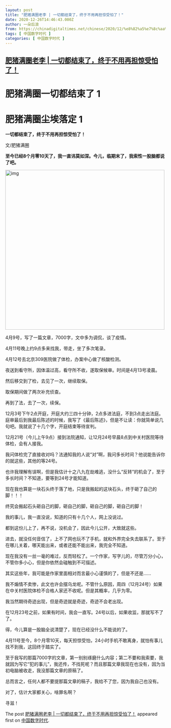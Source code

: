 ```yaml
---
layout: post
title: "肥猪满圈老李 | 一切都结束了，终于不用再担惊受怕了！​"
date: 2020-12-26T14:46:43.000Z
author: 一朵后浪
from: https://chinadigitaltimes.net/chinese/2020/12/%e8%82%a5%e7%8c%aa%e6%bb%a1%e5%9c%88%e8%80%81%e6%9d%8e-%e4%b8%80%e5%88%87%e9%83%bd%e7%bb%93%e6%9d%9f%e4%ba%86%ef%bc%8c%e7%bb%88%e4%ba%8e%e4%b8%8d%e7%94%a8%e5%86%8d%e6%8b%85%e6%83%8a%e5%8f%97/
tags: [ 中国数字时代 ]
categories: [ 中国数字时代 ]
---
```

<!--1608994003000-->
[肥猪满圈老李 | 一切都结束了，终于不用再担惊受怕了！​](https://chinadigitaltimes.net/chinese/2020/12/%e8%82%a5%e7%8c%aa%e6%bb%a1%e5%9c%88%e8%80%81%e6%9d%8e-%e4%b8%80%e5%88%87%e9%83%bd%e7%bb%93%e6%9d%9f%e4%ba%86%ef%bc%8c%e7%bb%88%e4%ba%8e%e4%b8%8d%e7%94%a8%e5%86%8d%e6%8b%85%e6%83%8a%e5%8f%97/)
------

<div>
<h1>肥猪满圈一切都结束了 1</h1><h1>肥猪满圈尘埃落定 1</h1><p><strong>一切都结束了，终于不用再担惊受怕了！</strong></p><p>文/肥猪满圈</p><p><strong>至今已经8个月零10天了，我一直讳莫如深。今儿，临期末了，我索性一股脑都说了吧。</strong></p><p><img class="aligncenter" src="https://chinadigitaltimes.net/chinese/files/2020/12/post-660786-5fe74bda585c4." alt="img" width="500"></p><p>4月9号，写了一篇文章，7000字，文中多为调侃，谈了疫情。</p><p>4月11号晚上约9点多来找我，带走，坐了多次笔录。</p><p>4月12号去北京309医院做了体检，办案中心做了核酸检测。</p><p>夜送到看守所，因体温过高，看守所不收，遂取保候审。时间是4月13号凌晨。</p><p>然后移交到了检，去见了一次，继续取保。</p><p>取保期间做了两次补充侦查。</p><p>再到了法，去了一次，续保。</p><p>12月3号下午2点开庭，开庭大约三四十分钟，2点多进法庭，不到3点走出法庭。庭审最后到我最后陈述的时候，我写了《最后陈述》，但是不让读：你就简单说几句吧。我就说了十几个字，开庭结束等待宣判。</p><p>12月21号（今儿上午9点）接到法院通知，让12月24号早晨8点到中关村医院等待体检，会有人接我。</p><p>我问体检完了直接收对吗？法通知我的人说“对”啊，我问多长时间？他说能告诉你的就这些，其他的等24号。</p><p>也许我理解有误啊，但是我估计十之八九在劫难逃，没什么“反转”的机会了，至于多长时间？不知道，要等到24号才能知道。</p><p>现在我也算是一块石头终于落了地，只是我搬起的这块石头，终于砸了自己的脚！！！</p><p>终究会搬起石头砸自己的脚，砸自己的脚，砸自己的脚，砸自己的脚！</p><p>我的事儿，我一直没说，知道的只有十几个人，网上没说过。</p><p>都到这份儿上了，再不说，没机会了，因此今儿公开，大致就这些。</p><p>进去，就没任何音信了，上不了网也玩不了手机，就和外界完全失去联系了。至于在哪儿关着，哪天能出来，或者还能不能出来，我完全不知道。</p><p>现在我没有一丝一毫的难过，反而轻松了。一个作家，写字儿的，尽管万分小心，不管你多小心，但是你依然会碰触到不可描述。</p><p>其实这些年，我可能是作家里面相对而言最小心谨慎的了，但是不还是……</p><p>我不煽情不卖惨，此文也许会摆乌龙呢。不管什么原因，周四（12月24号）如果在中关村医院体检不合格人家还不收呢。但是其概率，几乎为零。</p><p>我当然期待奇迹出现，但是奇迹就是奇迹，奇迹不会老出现。</p><p>在12月23号之前，如果有时间，我会一直写。24号以后，如果收监，那就写不了了。</p><p>得，今儿算是一股脑全说清楚了，现在已经没什么不能说的了。</p><p>4月11号至今，8个月零10天，每天担惊受怕，24小时手机不敢离身，就怕有事儿找不到我，这回终于踏实了。</p><p>至于我写的那篇7000字的文章，第一别别琢磨什么内容；第二不要和我索要，我就因为写它“犯的事儿”，我还传，不找死呢？而且那篇文章我现在也没有，因为当初电脑被收走，我没那篇文章的原稿了。</p><p>总而言之，任何人都不要提那篇文章的稿子，我给不了您，因为我自己也没有。</p><p>对了，估计大家都关心，啥罪名啊？</p><p>寻滋！</p><p>The post <a rel="nofollow" href="https://chinadigitaltimes.net/chinese/2020/12/%e8%82%a5%e7%8c%aa%e6%bb%a1%e5%9c%88%e8%80%81%e6%9d%8e-%e4%b8%80%e5%88%87%e9%83%bd%e7%bb%93%e6%9d%9f%e4%ba%86%ef%bc%8c%e7%bb%88%e4%ba%8e%e4%b8%8d%e7%94%a8%e5%86%8d%e6%8b%85%e6%83%8a%e5%8f%97/">肥猪满圈老李 | 一切都结束了，终于不用再担惊受怕了！​</a> appeared first on <a rel="nofollow" href="https://chinadigitaltimes.net/chinese">中国数字时代</a>.</p>
</div>
